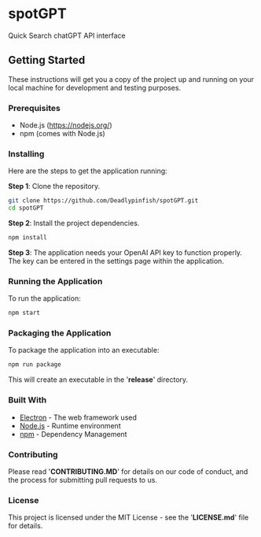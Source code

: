 # spotGPT
Quick Search chatGPT API interface

## Getting Started
These instructions will get you a copy of the project up and running on your local machine for development and testing purposes.

### Prerequisites
* Node.js (https://nodejs.org/)
* npm (comes with Node.js)

### Installing
Here are the steps to get the application running:

**Step 1**: Clone the repository.
```bash
git clone https://github.com/Deadlypinfish/spotGPT.git
cd spotGPT
```

**Step 2**: Install the project dependencies.
```bash
npm install
```

**Step 3**: The application needs your OpenAI API key to function properly. The key can be entered in the settings page within the application.

### Running the Application
To run the application:

```bash
npm start
```

### Packaging the Application
To package the application into an executable:

```bash
npm run package
```

This will create an executable in the '**release**' directory.

### Built With
* [Electron](https://www.electronjs.org/) - The web framework used
* [Node.js](https://nodejs.org/) - Runtime environment
* [npm](https://www.npmjs.com/) - Dependency Management

### Contributing
Please read '**CONTRIBUTING.MD**' for details on our code of conduct, and the process for submitting pull requests to us.

### License
This project is licensed under the MIT License - see the '**LICENSE.md**' file for details.